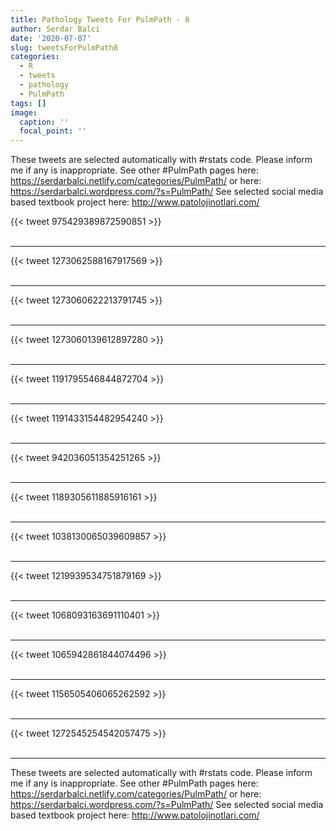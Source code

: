 ```yaml
---
title: Pathology Tweets For PulmPath - 8
author: Serdar Balci
date: '2020-07-07'
slug: tweetsForPulmPath8
categories:
  - R
  - tweets
  - pathology
  - PulmPath
tags: []
image:
  caption: ''
  focal_point: ''
---
```



These tweets are selected automatically with #rstats code. Please inform me if any is inappropriate.
See other #PulmPath pages here: https://serdarbalci.netlify.com/categories/PulmPath/  or here: https://serdarbalci.wordpress.com/?s=PulmPath/ 
See selected social media based textbook project here: http://www.patolojinotlari.com/

{{< tweet 975429389872590851 >}}
<br>
<br>
<hr>
{{< tweet 1273062588167917569 >}}
<br>
<br>
<hr>
{{< tweet 1273060622213791745 >}}
<br>
<br>
<hr>
{{< tweet 1273060139612897280 >}}
<br>
<br>
<hr>
{{< tweet 1191795546844872704 >}}
<br>
<br>
<hr>
{{< tweet 1191433154482954240 >}}
<br>
<br>
<hr>
{{< tweet 942036051354251265 >}}
<br>
<br>
<hr>
{{< tweet 1189305611885916161 >}}
<br>
<br>
<hr>
{{< tweet 1038130065039609857 >}}
<br>
<br>
<hr>
{{< tweet 1219939534751879169 >}}
<br>
<br>
<hr>
{{< tweet 1068093163691110401 >}}
<br>
<br>
<hr>
{{< tweet 1065942861844074496 >}}
<br>
<br>
<hr>
{{< tweet 1156505406065262592 >}}
<br>
<br>
<hr>
{{< tweet 1272545254542057475 >}}
<br>
<br>
<hr>


These tweets are selected automatically with #rstats code. Please inform me if any is inappropriate.
See other #PulmPath pages here: https://serdarbalci.netlify.com/categories/PulmPath/  or here: https://serdarbalci.wordpress.com/?s=PulmPath/ 
See selected social media based textbook project here: http://www.patolojinotlari.com/
